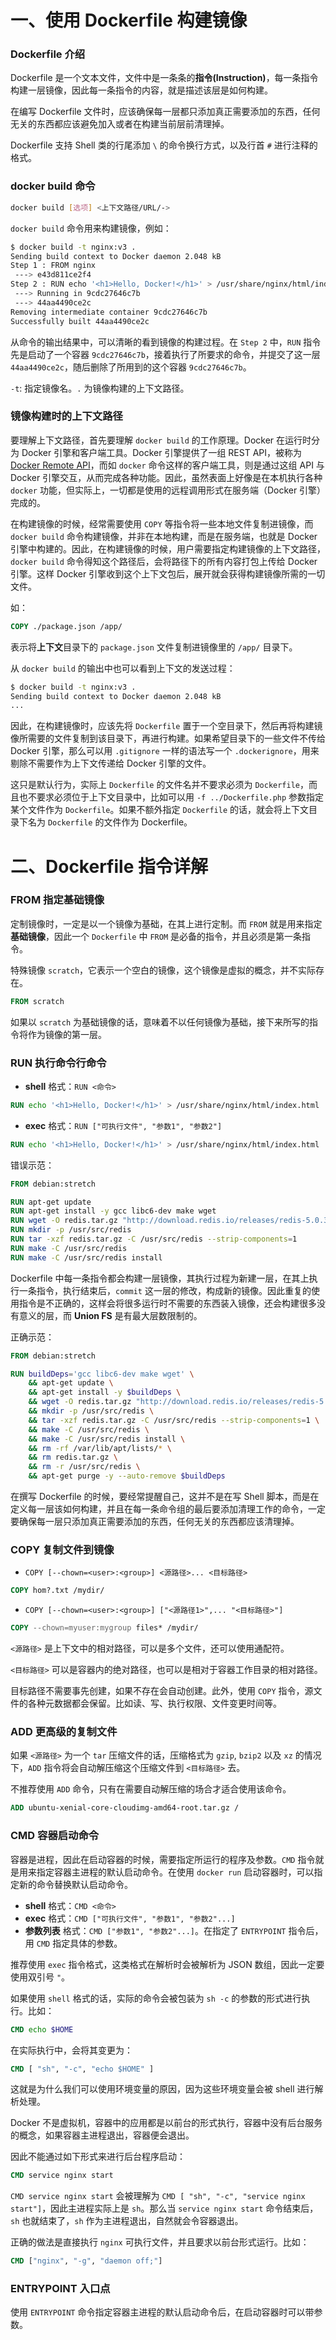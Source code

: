 # 一、使用 Dockerfile 构建镜像

### Dockerfile 介绍

Dockerfile 是一个文本文件，文件中是一条条的**指令(Instruction)**，每一条指令构建一层镜像，因此每一条指令的内容，就是描述该层是如何构建。

在编写 Dockerfile 文件时，应该确保每一层都只添加真正需要添加的东西，任何无关的东西都应该避免加入或者在构建当前层前清理掉。

Dockerfile 支持 Shell 类的行尾添加 `\` 的命令换行方式，以及行首 `#` 进行注释的格式。

### docker build 命令

```bash
docker build [选项] <上下文路径/URL/->
```

`docker build` 命令用来构建镜像，例如：

```bash
$ docker build -t nginx:v3 .
Sending build context to Docker daemon 2.048 kB
Step 1 : FROM nginx
 ---> e43d811ce2f4
Step 2 : RUN echo '<h1>Hello, Docker!</h1>' > /usr/share/nginx/html/index.html
 ---> Running in 9cdc27646c7b
 ---> 44aa4490ce2c
Removing intermediate container 9cdc27646c7b
Successfully built 44aa4490ce2c
```

从命令的输出结果中，可以清晰的看到镜像的构建过程。在 `Step 2` 中，`RUN` 指令先是启动了一个容器 `9cdc27646c7b`，接着执行了所要求的命令，并提交了这一层 `44aa4490ce2c`，随后删除了所用到的这个容器 `9cdc27646c7b`。

`-t`: 指定镜像名。`.` 为镜像构建的上下文路径。

### 镜像构建时的上下文路径

要理解上下文路径，首先要理解 `docker build` 的工作原理。Docker 在运行时分为 Docker 引擎和客户端工具。Docker 引擎提供了一组 REST API，被称为 [Docker Remote API](https://docs.docker.com/develop/sdk/)，而如 `docker` 命令这样的客户端工具，则是通过这组 API 与 Docker 引擎交互，从而完成各种功能。因此，虽然表面上好像是在本机执行各种 `docker` 功能，但实际上，一切都是使用的远程调用形式在服务端（Docker 引擎）完成的。

在构建镜像的时候，经常需要使用 `COPY` 等指令将一些本地文件复制进镜像，而 `docker build` 命令构建镜像，并非在本地构建，而是在服务端，也就是 Docker 引擎中构建的。因此，在构建镜像的时候，用户需要指定构建镜像的上下文路径，`docker build` 命令得知这个路径后，会将路径下的所有内容打包上传给 Docker 引擎。这样 Docker 引擎收到这个上下文包后，展开就会获得构建镜像所需的一切文件。

如：

```Dockerfile
COPY ./package.json /app/
```

表示将**上下文**目录下的 `package.json` 文件复制进镜像里的 `/app/` 目录下。

从 `docker build` 的输出中也可以看到上下文的发送过程：

```bash
$ docker build -t nginx:v3 .
Sending build context to Docker daemon 2.048 kB
...
```

因此，在构建镜像时，应该先将 `Dockerfile` 置于一个空目录下，然后再将构建镜像所需要的文件复制到该目录下，再进行构建。如果希望目录下的一些文件不传给 Docker 引擎，那么可以用 `.gitignore` 一样的语法写一个 `.dockerignore`，用来剔除不需要作为上下文传递给 Docker 引擎的文件。

这只是默认行为，实际上 `Dockerfile` 的文件名并不要求必须为 `Dockerfile`，而且也不要求必须位于上下文目录中，比如可以用 `-f ../Dockerfile.php` 参数指定某个文件作为 `Dockerfile`。如果不额外指定 `Dockerfile` 的话，就会将上下文目录下名为 `Dockerfile` 的文件作为 Dockerfile。

# 二、Dockerfile 指令详解

### FROM 指定基础镜像

定制镜像时，一定是以一个镜像为基础，在其上进行定制。而 `FROM` 就是用来指定**基础镜像**，因此一个 `Dockerfile` 中 `FROM` 是必备的指令，并且必须是第一条指令。

特殊镜像 `scratch`，它表示一个空白的镜像，这个镜像是虚拟的概念，并不实际存在。

```dockerfile
FROM scratch
```

如果以 `scratch` 为基础镜像的话，意味着不以任何镜像为基础，接下来所写的指令将作为镜像的第一层。

### RUN 执行命令行命令

* **shell** 格式：`RUN <命令>`

```Dockerfile
RUN echo '<h1>Hello, Docker!</h1>' > /usr/share/nginx/html/index.html
```

* **exec** 格式：`RUN ["可执行文件", "参数1", "参数2"]`

```Dockerfile
RUN echo '<h1>Hello, Docker!</h1>' > /usr/share/nginx/html/index.html
```

错误示范：

```dockerfile
FROM debian:stretch

RUN apt-get update
RUN apt-get install -y gcc libc6-dev make wget
RUN wget -O redis.tar.gz "http://download.redis.io/releases/redis-5.0.3.tar.gz"
RUN mkdir -p /usr/src/redis
RUN tar -xzf redis.tar.gz -C /usr/src/redis --strip-components=1
RUN make -C /usr/src/redis
RUN make -C /usr/src/redis install
```

Dockerfile 中每一条指令都会构建一层镜像，其执行过程为新建一层，在其上执行一条指令，执行结束后，`commit` 这一层的修改，构成新的镜像。因此重复的使用指令是不正确的，这样会将很多运行时不需要的东西装入镜像，还会构建很多没有意义的层，而 **Union FS** 是有最大层数限制的。

正确示范：

```dockerfile
FROM debian:stretch

RUN buildDeps='gcc libc6-dev make wget' \
    && apt-get update \
    && apt-get install -y $buildDeps \
    && wget -O redis.tar.gz "http://download.redis.io/releases/redis-5.0.3.tar.gz" \
    && mkdir -p /usr/src/redis \
    && tar -xzf redis.tar.gz -C /usr/src/redis --strip-components=1 \
    && make -C /usr/src/redis \
    && make -C /usr/src/redis install \
    && rm -rf /var/lib/apt/lists/* \
    && rm redis.tar.gz \
    && rm -r /usr/src/redis \
    && apt-get purge -y --auto-remove $buildDeps
```

在撰写 Dockerfile 的时候，要经常提醒自己，这并不是在写 Shell 脚本，而是在定义每一层该如何构建，并且在每一条命令组的最后要添加清理工作的命令，一定要确保每一层只添加真正需要添加的东西，任何无关的东西都应该清理掉。

### COPY 复制文件到镜像

- `COPY [--chown=<user>:<group>] <源路径>... <目标路径>`

```Dockerfile
COPY hom?.txt /mydir/
```

- `COPY [--chown=<user>:<group>] ["<源路径1>",... "<目标路径>"]`

```Dockerfile
COPY --chown=myuser:mygroup files* /mydir/
```

`<源路径>` 是上下文中的相对路径，可以是多个文件，还可以使用通配符。

`<目标路径>` 可以是容器内的绝对路径，也可以是相对于容器工作目录的相对路径。

目标路径不需要事先创建，如果不存在会自动创建。此外，使用 `COPY` 指令，源文件的各种元数据都会保留。比如读、写、执行权限、文件变更时间等。

### ADD 更高级的复制文件

如果 `<源路径>` 为一个 `tar` 压缩文件的话，压缩格式为 `gzip`, `bzip2` 以及 `xz` 的情况下，`ADD` 指令将会自动解压缩这个压缩文件到 `<目标路径>` 去。

不推荐使用 `ADD` 命令，只有在需要自动解压缩的场合才适合使用该命令。

```Dockerfile
ADD ubuntu-xenial-core-cloudimg-amd64-root.tar.gz /
```

### CMD 容器启动命令

容器是进程，因此在启动容器的时候，需要指定所运行的程序及参数。`CMD` 指令就是用来指定容器主进程的默认启动命令。在使用 `docker run` 启动容器时，可以指定新的命令替换默认启动命令。

- **shell** 格式：`CMD <命令>`
- **exec** 格式：`CMD ["可执行文件", "参数1", "参数2"...]`
- **参数列表** 格式：`CMD ["参数1", "参数2"...]`。在指定了 `ENTRYPOINT` 指令后，用 `CMD` 指定具体的参数。

推荐使用 `exec` 指令格式，这类格式在解析时会被解析为 JSON 数组，因此一定要使用双引号 `"`。

如果使用 `shell` 格式的话，实际的命令会被包装为 `sh -c` 的参数的形式进行执行。比如：

```Dockerfile
CMD echo $HOME
```

在实际执行中，会将其变更为：

```Dockerfile
CMD [ "sh", "-c", "echo $HOME" ]
```

这就是为什么我们可以使用环境变量的原因，因为这些环境变量会被 shell 进行解析处理。

Docker 不是虚拟机，容器中的应用都是以前台的形式执行，容器中没有后台服务的概念，如果容器主进程退出，容器便会退出。

因此不能通过如下形式来进行后台程序启动：

```Dockerfile
CMD service nginx start
```

`CMD service nginx start` 会被理解为 `CMD [ "sh", "-c", "service nginx start"]`，因此主进程实际上是 `sh`。那么当 `service nginx start` 命令结束后，`sh` 也就结束了，`sh` 作为主进程退出，自然就会令容器退出。

正确的做法是直接执行 `nginx` 可执行文件，并且要求以前台形式运行。比如：

```Dockerfile
CMD ["nginx", "-g", "daemon off;"]
```

### ENTRYPOINT 入口点

使用 `ENTRYPOINT` 命令指定容器主进程的默认启动命令后，在启动容器时可以带参数。